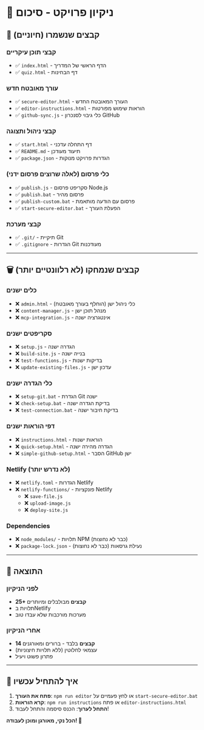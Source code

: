 # 🧹 ניקיון פרויקט - סיכום

## 📂 קבצים שנשמרו (חיוניים)

### קבצי תוכן עיקריים
- ✅ `index.html` - הדף הראשי של המדריך
- ✅ `quiz.html` - דף הבחינות

### עורך מאובטח חדש
- ✅ `secure-editor.html` - העורך המאובטח החדש
- ✅ `editor-instructions.html` - הוראות שימוש מפורטות
- ✅ `github-sync.js` - כלי גיבוי לסנכרון GitHub

### קבצי ניהול ותצוגה
- ✅ `start.html` - דף התחלה עדכני
- ✅ `README.md` - תיעוד מעודכן
- ✅ `package.json` - הגדרות פרויקט מנוקות

### כלי פרסום (לאלה שרוצים פרסום ידני)
- ✅ `publish.js` - סקריפט פרסום Node.js
- ✅ `publish.bat` - פרסום מהיר
- ✅ `publish-custom.bat` - פרסום עם הודעה מותאמת
- ✅ `start-secure-editor.bat` - הפעלת העורך

### קבצי מערכת
- ✅ `.git/` - תיקיית Git
- ✅ `.gitignore` - הגדרות Git מעודכנות

---

## 🗑️ קבצים שנמחקו (לא רלוונטיים יותר)

### כלים ישנים
- ❌ `admin.html` - כלי ניהול ישן (הוחלף בעורך מאובטח)
- ❌ `content-manager.js` - מנהל תוכן ישן
- ❌ `mcp-integration.js` - אינטגרציה ישנה

### סקריפטים ישנים
- ❌ `setup.js` - הגדרה ישנה
- ❌ `build-site.js` - בנייה ישנה
- ❌ `test-functions.js` - בדיקות ישנות
- ❌ `update-existing-files.js` - עדכון ישן

### כלי הגדרה ישנים
- ❌ `setup-git.bat` - הגדרת Git ישנה
- ❌ `check-setup.bat` - בדיקת הגדרה ישנה
- ❌ `test-connection.bat` - בדיקת חיבור ישנה

### דפי הוראות ישנים
- ❌ `instructions.html` - הוראות ישנות
- ❌ `quick-setup.html` - הגדרה מהירה ישנה
- ❌ `simple-github-setup.html` - הסבר GitHub ישן

### Netlify (לא נדרש יותר)
- ❌ `netlify.toml` - הגדרות Netlify
- ❌ `netlify-functions/` - פונקציות Netlify
  - ❌ `save-file.js`
  - ❌ `upload-image.js`
  - ❌ `deploy-site.js`

### Dependencies
- ❌ `node_modules/` - תלויות NPM (כבר לא נחוצות)
- ❌ `package-lock.json` - נעילת גרסאות (כבר לא נחוצות)

---

## 🎯 התוצאה

### לפני הניקיון
- **25+ קבצים** מבולבלים ומיותרים
- תלויות בNetlify
- מערכות מורכבות שלא עבדו טוב

### אחרי הניקיון  
- **14 קבצים** בלבד - ברורים ומאורגנים
- עצמאי לחלוטין (ללא תלויות חיצוניות)
- פתרון פשוט ויעיל

---

## 🚀 איך להתחיל עכשיו

1. **פתח את העורך**: `npm run editor` או לחץ פעמיים על `start-secure-editor.bat`
2. **קרא הוראות**: `npm run instructions` או פתח `editor-instructions.html`  
3. **התחל לערוך**: הכנס סיסמה והתחל לעבוד!

**הכל נקי, מאורגן ומוכן לעבודה! 🎉**